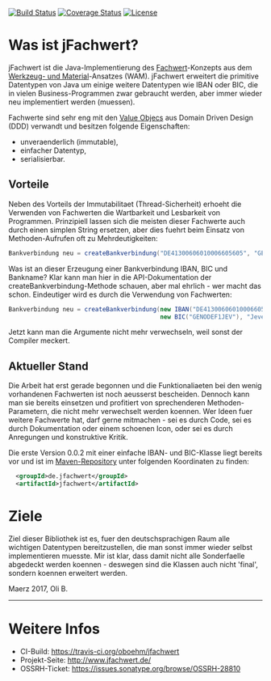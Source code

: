 [![Build Status](https://travis-ci.org/oboehm/jfachwert.svg?branch=master)](https://travis-ci.org/oboehm/jfachwert) [![Coverage Status](https://coveralls.io/repos/github/oboehm/jfachwert/badge.svg?branch=develop%2F0.2)](https://coveralls.io/github/oboehm/jfachwert) [![License](https://img.shields.io/badge/License-Apache%202.0-blue.svg)](http://www.apache.org/licenses/LICENSE-2.0.html)

# Was ist jFachwert?

jFachwert ist die Java-Implementierung des [Fachwert](https://de.wikipedia.org/wiki/Werkzeug-_und_Materialansatz#Fachwerte)-Konzepts
aus dem [Werkzeug- und Material](https://de.wikipedia.org/wiki/Werkzeug-_und_Materialansatz)-Ansatzes (WAM).
jFachwert erweitert die primitive Datentypen von Java um einige weitere Datentypen wie IBAN oder BIC, die in
vielen Business-Programmen zwar gebraucht werden, aber immer wieder neu implementiert werden (muessen).

Fachwerte sind sehr eng mit den [Value Objecs](https://de.wikipedia.org/wiki/Value_Object) aus Domain Driven Design (DDD)
verwandt und besitzen folgende Eigenschaften:

* unveraenderlich (immutable),
* einfacher Datentyp,
* serialisierbar.


## Vorteile

Neben des Vorteils der Immutabilitaet (Thread-Sicherheit) erhoeht die Verwenden von Fachwerten die Wartbarkeit und
Lesbarkeit von Programmen. Prinzipiell lassen sich die meisten dieser Fachwerte auch durch einen simplen String
ersetzen, aber dies fuehrt beim Einsatz von Methoden-Aufrufen oft zu Mehrdeutigkeiten:

```java
Bankverbindung neu = createBankverbindung("DE41300606010006605605", "GENODEF1JEV", "Jever Volksbank");
```

Was ist an dieser Erzeugung einer Bankverbindung IBAN, BIC und Bankname? Klar kann man hier in die API-Dokumentation
der createBankverbindung-Methode schauen, aber mal ehrlich - wer macht das schon. Eindeutiger wird es durch die
Verwendung von Fachwerten:

```java
Bankverbindung neu = createBankverbindung(new IBAN("DE41300606010006605605"), 
                                          new BIC("GENODEF1JEV"), "Jever Volksbank");
```

Jetzt kann man die Argumente nicht mehr verwechseln, weil sonst der Compiler meckert.


## Aktueller Stand

Die Arbeit hat erst gerade begonnen und die Funktionaliaeten bei den wenig vorhandenen Fachwerten ist noch aeusserst
bescheiden. Dennoch kann man sie bereits einsetzen und profitiert von sprechenderen Methoden-Parametern, die nicht
mehr verwechselt werden koennen. Wer Ideen fuer weitere Fachwerte hat, darf gerne mitmachen - sei es durch Code,
sei es durch Dokumentation oder einem schoenen Icon, oder sei es durch Anregungen und konstruktive Kritik.

Die erste Version 0.0.2 mit einer einfache IBAN- und BIC-Klasse liegt bereits vor und ist im 
[Maven-Repository](http://search.maven.org/#search%7Cga%7C1%7Cjfachwert)
unter folgenden Koordinaten zu finden:

```xml
  <groupId>de.jfachwert</groupId>
  <artifactId>jfachwert</artifactId>
```


# Ziele

Ziel dieser Bibliothek ist es, fuer den deutschsprachigen Raum alle wichtigen Datentypen bereitzustellen, die man
sonst immer wieder selbst implementieren muesste. Mir ist klar, dass damit nicht alle Sonderfaelle abgedeckt werden
koennen - deswegen sind die Klassen auch nicht 'final', sondern koennen erweitert werden.

Maerz 2017, Oli B.

---

# Weitere Infos

* CI-Build: https://travis-ci.org/oboehm/jfachwert
* Projekt-Seite: http://www.jfachwert.de/
* OSSRH-Ticket: https://issues.sonatype.org/browse/OSSRH-28810
